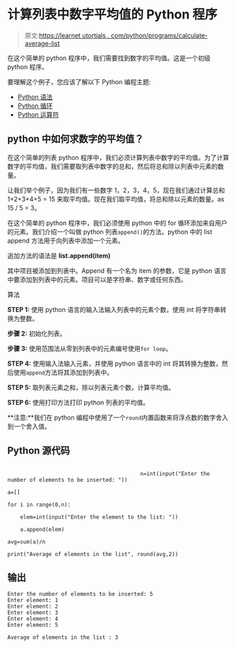 # 计算列表中数字平均值的 Python 程序

> 原文:[https://learnet utortials . com/python/programs/calculate-average-list](https://learnetutorials.com/python/programs/calculate-average-list)

在这个简单的 python 程序中，我们需要找到数字的平均值。这是一个初级 python 程序。

要理解这个例子，您应该了解以下 Python 编程主题:

*   [Python 语法](../../python/syntax-comments "Python Syntax")
*   [Python 循环](../../python/python-loop-tutorials "Loops in Python")
*   [Python 运算符](../../python/python-operators "Python Operators")

## python 中如何求数字的平均值？

在这个简单的列表 python 程序中，我们必须计算列表中数字的平均值。为了计算数字的平均值，我们需要取列表中数字的总和，然后将总和除以列表中元素的数量。

让我们举个例子，因为我们有一些数字 1，2，3，4，5，现在我们通过计算总和 1+2+3+4+5 = 15 来取平均值。现在我们取平均值，将总和除以元素的数量。as 15 / 5 = 3。

在这个简单的 python 程序中，我们必须使用 python 中的 for 循环添加来自用户的元素。我们介绍一个叫做 python 列表`append()`的方法。python 中的 list append 方法用于向列表中添加一个元素。

追加方法的语法是 **list.append(item)**

其中项目被添加到列表中。Append 有一个名为 item 的参数，它是 python 语言中要添加到列表中的元素。项目可以是字符串、数字或任何东西。

算法

**STEP 1:** 使用 python 语言的输入法输入列表中的元素个数，使用 int 将字符串转换为整数。

**步骤 2:** 初始化列表。

**步骤 3:** 使用范围法从零到列表中的元素编号使用`for loop`。

**STEP 4:** 使用输入法输入元素，并使用 python 语言中的 int 将其转换为整数，然后使用`append`方法将其添加到列表中。

**STEP 5:** 取列表元素之和，除以列表元素个数，计算平均值。

**STEP 6:** 使用打印方法打印 python 列表的平均值。

**注意:**我们在 python 编程中使用了一个`round`内置函数来将浮点数的数字舍入到一个舍入值。

## Python 源代码

```

                                          n=int(input("Enter the number of elements to be inserted: "))

a=[]

for i in range(0,n):

    elem=int(input("Enter the element to the list: "))

    a.append(elem)

avg=sum(a)/n

print("Average of elements in the list", round(avg,2))

```

## 输出

```
Enter the number of elements to be inserted: 5
Enter element: 1
Enter element: 2
Enter element: 3
Enter element: 4
Enter element: 5

Average of elements in the list : 3
```